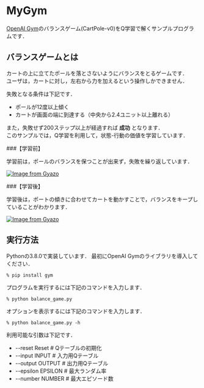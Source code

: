 # MyGym

[OpenAI Gym](https://gym.openai.com/)のバランスゲーム(CartPole-v0)をQ学習で解くサンプルプログラムです．

## バランスゲームとは

カートの上に立てたポールを落とさないようにバランスをとるゲームです．  
ユーザは，カートに対し，左右から力を加えるという操作しかできません．

失敗となる条件は下記です．

- ポールが12度以上傾く
- カートが画面の端に到達する（中央から2.4ユニット以上離れる）

また，失敗せず200ステップ以上が経過すれば **成功** となります．  
このサンプルでは，Q学習を利用して，状態-行動の価値を学習しています．

###【学習前】

学習前は，ポールのバランスを保つことが出来ず，失敗を繰り返しています．

[![Image from Gyazo](https://i.gyazo.com/cd093e2a691a4fd3ecad3499b780bd20.gif)](https://gyazo.com/cd093e2a691a4fd3ecad3499b780bd20)

###【学習後】

学習後は，ポートの傾きに合わせてカートを動かすことで，バランスをキープしていることがわかります．

[![Image from Gyazo](https://i.gyazo.com/629f06dfeb48264f2a876952b1f25546.gif)](https://gyazo.com/629f06dfeb48264f2a876952b1f25546)


## 実行方法

Pythonの3.8.0で実装しています．
最初にOpenAI Gymのライブラリを導入してください．

```
% pip install gym
```

プログラムを実行するには下記のコマンドを入力します．

```
% python balance_game.py
```

オプションを表示するには下記のコマンドを入力します．

```
% python balance_game.py -h
```

利用可能な引数は下記です．

- --reset Reset # Qテーブルの初期化
- --input INPUT # 入力用Qテーブル
- --output OUTPUT # 出力用Qテーブル
- --epsilon EPSILON # 最大ランダム率
- --number NUMBER # 最大エピソード数


